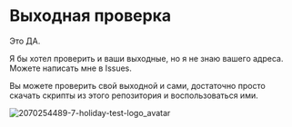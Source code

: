 # Выходная проверка

Это ДА.

Я бы хотел проверить и ваши выходные, но я не знаю вашего адреса. Можете написать мне в Issues.

Вы можете проверить свой выходной и сами, достаточно просто скачать скрипты из этого репозитория и воспользоваться ими.

<img alt="2070254489-7-holiday-test-logo_avatar" src="https://github.com/user-attachments/assets/249244fb-907b-49be-a4f7-6879a116b803" />
